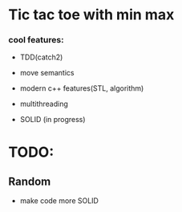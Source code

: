# Tic tac toe with min max

### cool features:

- TDD(catch2)

- move semantics

- modern c++ features(STL, algorithm)

- multithreading 

- SOLID (in progress)

# TODO:

## Random

- make code more SOLID
